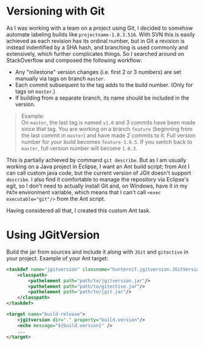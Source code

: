 Versioning with Git
===================

As I was working with a team on a project using Git, I decided to somehow automate labeling builds like `projectname-1.0.3.516`. With SVN this is easily achieved as each revision has its ordinal number, but in Git a revision is instead indentified by a SHA hash, and branching is used commonly and extensively, which further complicates things. So I searched around on StackOverflow and composed the following workflow:

* Any "milestone" version changes (i.e. first 2 or 3 numbers) are set manually via tags on branch `master`.
* Each commit subsequent to the tag adds to the build number. (Only for tags on `master`.)
* If building from a separate branch, its name should be included in the version.

> Example:  
> On `master`, the last tag is named `v1.0` and 3 commits have been made since that tag. You are working on a branch `feature` (beginning from the last commit in `master`) and have made 2 commits to it. Full version number for your build becomes `feature-1.0.5`. If you switch back to `master`, full version number will become `1.0.3`.

This is partially achieved by command `git describe`. But as I am usually working on a Java project in Eclipse, I want an Ant build script; from Ant I can call custom java code, but the current version of JGit doesn't support `describe`. I also find it comfortable to manage the repository via Eclipse's egit, so I don't need to actually install Git and, on Windows, have it in my `PATH` environment variable, which means that I can't call `<exec executable="git"/>` from the Ant script.

Having considered all that, I created this custom Ant task.

Using JGitVersion
=================

Build the jar from sources and include it along with `JGit` and `gitective` in your project. Example of your Ant target:

```xml
<taskdef name="jgitversion" classname="hunternif.jgitversion.JGitVersionTask">
    <classpath>
        <pathelement path="path/to/jgitversion.jar"/>
        <pathelement path="path/to/gitective.jar"/>
        <pathelement path="path/to/jgit.jar"/>
    </classpath>
</taskdef>

<target name="build-release">
    <jgitversion dir="." property="build.version"/>
    <echo message="${build.version}" />
    ...
</target>
```
